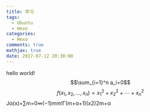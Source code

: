 ```yaml
---
title: 学习
tags:
  - Ubuntu
  - Hexo
categories:
  - Hexo
comments: true
mathjax: true
date: 2017-07-12 20:30:00
---
```

hello world!
$$\sum_{i=1}^n a_i=0$$
$$f(x_1,x_2,\ldots,x_n) = x_1^2 + x_2^2 + \cdots + x_n^2$$
Jα(x)=∑m=0∞(−1)mm!Γ(m+α+1)(x2)2m+α
